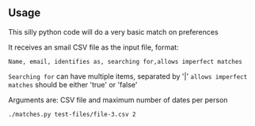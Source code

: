 ## Usage

This silly python code will do a very basic match on preferences



It receives an smail CSV file as the input file, format:

```
Name, email, identifies as, searching for,allows imperfect matches
```

`Searching for` can have multiple items, separated by '|'
`allows imperfect matches` should be either 'true' or 'false'


Arguments are: CSV file and maximum number of dates per person
```
./matches.py test-files/file-3.csv 2
```
